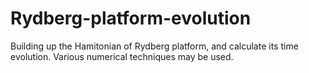 # Rydberg-platform-evolution
Building up the Hamitonian of Rydberg platform, and calculate its time evolution. Various numerical techniques may be used.
